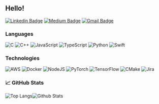## Hello!

[![Linkedin Badge](https://img.shields.io/badge/-blue?style=flat-square&logo=Linkedin&logoColor=white)](https://www.linkedin.com/in/roger-chen-097878138/)
[![Medium Badge](https://img.shields.io/badge/-03a57a?style=flat-square&logo=Medium)](https://medium.com/@DCisHurt)
[![Gmail Badge](https://img.shields.io/badge/-c14438?style=flat-square&logo=Gmail&logoColor=white)](mailto:roger33669@gmail.com)



### Languages

![C](https://img.shields.io/badge/c-%2300599C.svg?&logo=c&logoColor=white)
![C++](https://img.shields.io/badge/c++-%2300599C.svg?&logo=c%2B%2B&logoColor=white)
![JavaScript](https://img.shields.io/badge/javascript-%23323330.svg?&logo=javascript&logoColor=%23F7DF1E)
![TypeScript](https://img.shields.io/badge/typescript-%23007ACC.svg?&logo=typescript&logoColor=white)
![Python](https://img.shields.io/badge/python-3670A0?&logo=python&logoColor=ffdd54)
![Swift](https://img.shields.io/badge/swift-F54A2A?&logo=swift&logoColor=white)

### Technologies

![AWS](https://img.shields.io/badge/AWS-%23FF9900.svg?&logo=amazon-aws&logoColor=white)
![Docker](https://img.shields.io/badge/docker-%230db7ed.svg?&logo=docker&logoColor=white&labelColor=)
![NodeJS](https://img.shields.io/badge/node.js-6DA55F?&logo=node.js&logoColor=white)
![PyTorch](https://img.shields.io/badge/PyTorch-%23EE4C2C.svg?&logo=PyTorch&logoColor=white)
![TensorFlow](https://img.shields.io/badge/TensorFlow-%23FF6F00.svg?&logo=TensorFlow&logoColor=white)
![CMake](https://img.shields.io/badge/CMake-%23008FBA.svg?&logo=cmake)
![Jira](https://img.shields.io/badge/jira-%230A0FFF.svg?&logo=jira)

### &#x1f4c8; GitHub Stats

![Top Langs](https://github-readme-stats-sigma-five.vercel.app/api/top-langs/?username=DCisHurt&hide=c,html,tex,jupyter%20notebook&title_color=ffffff&text_color=c9cacc&icon_color=2bbc8a&bg_color=1d1f21&langs_count=4)![Github Stats](https://github-readme-stats-sigma-five.vercel.app/api?username=DCisHurt&show_icons=true&line_height=27&count_private=true&title_color=ffffff&text_color=c9cacc&icon_color=2bbc8a&bg_color=1d1f21)